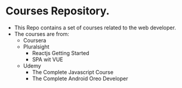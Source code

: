 # Courses Repository.
* This Repo contains a set of courses related to the web developer.
* The courses are from:
    *   Coursera
    *   Pluralsight
        - Reactjs Getting Started
        - SPA wit VUE
    *   Udemy
        - The Complete Javascript Course
        - The Complete Android Oreo Developer
